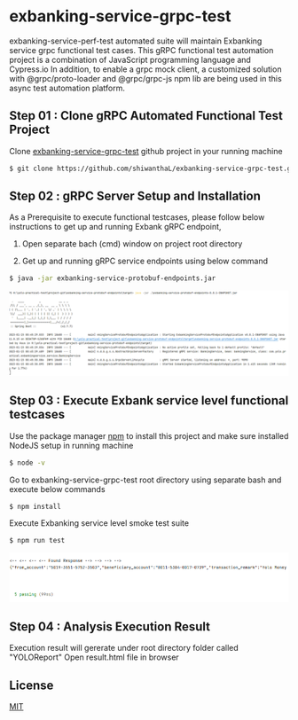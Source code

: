 # exbanking-service-grpc-test
exbanking-service-perf-test automated suite will maintain Exbanking service grpc functional test cases. This gRPC functional test automation project is a combination of JavaScript programming language and Cypress.io In addition, to enable a grpc mock  client, a customized solution with @grpc/proto-loader and @grpc/grpc-js npm lib are being used in this async test automation platform.

## Step 01 : Clone gRPC Automated Functional Test Project
Clone [exbanking-service-grpc-test](https://github.com/shiwanthaL/exbanking-service-grpc-test) github project in your running machine
```bash
$ git clone https://github.com/shiwanthaL/exbanking-service-grpc-test.git
```

## Step 02 : gRPC Server Setup and Installation
As a Prerequisite to execute functional testcases, please follow below instructions to get up and running Exbank gRPC endpoint,

1. Open separate bach (cmd) window on project root directory

2. Get up and running gRPC service endpoints using below command
```bash
$ java -jar exbanking-service-protobuf-endpoints.jar
```
![img.png](cypress/support/img.png)

## Step 03 : Execute Exbank service level functional testcases

Use the package manager [npm](https://www.npmjs.com/) to install this project and make sure installed NodeJS setup in running machine
```bash
$ node -v
```
Go to exbanking-service-grpc-test root directory using separate bash and execute below commands
```bash
$ npm install
```
Execute Exbanking service level smoke test suite
```bash
$ npm run test
```
![img.png](cypress/support/img-result.png)

## Step 04 : Analysis Execution Result
Execution result will gererate under root directory folder called "YOLOReport"
Open result.html file in browser

## License
[MIT](https://choosealicense.com/licenses/mit/)
